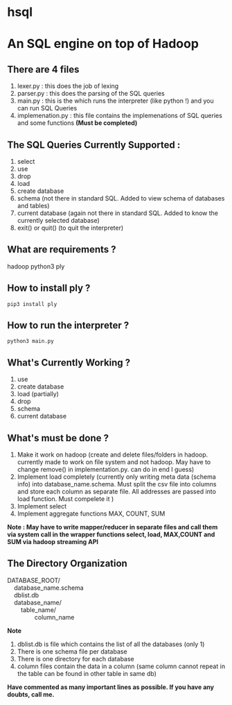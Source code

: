# hsql
<h1>An SQL engine on top of Hadoop</h1>

<h2>There are 4 files</h2>

1. lexer.py : this does the job of lexing
2. parser.py : this does the parsing of the SQL queries
3. main.py : this is the which runs the interpreter (like python !) and you can run SQL Queries
4. implemenation.py : this file contains the implemenations of SQL queries and some functions **(Must be completed)**

<h2>The SQL Queries Currently Supported :</h2>

1. select
2. use
3. drop
4. load
5. create database
6. schema (not there in standard SQL. Added to view schema of databases and tables)
7. current database (again not there in standard SQL. Added to know the currently selected database)
8. exit() or quit() (to quit the interpreter)

<h2>What are requirements ?</h2>

hadoop
python3
ply

<h2>How to install ply ?</h2>

`pip3 install ply` 


<h2>How to run the interpreter ?</h2>

`python3 main.py`


<h2>What's Currently Working ?</h2>

1. use
2. create database
3. load (partially)
4. drop
5. schema
6. current database


<h2>What's must be done ?</h2>

1. Make it work on hadoop (create and delete files/folders in hadoop. currently made to work on file system and not hadoop. May have to change remove() in implementation.py. can do in end I guess)
2. Implement load completely (currently only writing meta data (schema info) into database_name.schema. Must split the csv file into columns and store each column as separate file. All addresses are passed into load function. Must compelete it )
3. Implement select
4. Implement aggregate functions MAX, COUNT, SUM


**Note : May have to write mapper/reducer in separate files and call them via system call in the wrapper functions select, load, MAX,COUNT and SUM via hadoop streaming API**

<h2>The Directory Organization</h2>

DATABASE_ROOT/<br/>
&nbsp;&nbsp;&nbsp;&nbsp;database_name.schema <br/>
&nbsp;&nbsp;&nbsp;&nbsp;dblist.db <br/>
&nbsp;&nbsp;&nbsp;&nbsp;database_name/<br/>
&nbsp;&nbsp;&nbsp;&nbsp;&nbsp;&nbsp;&nbsp;&nbsp;table_name/ &nbsp;&nbsp;&nbsp;&nbsp; <br/>
&nbsp;&nbsp;&nbsp;&nbsp;&nbsp;&nbsp;&nbsp;&nbsp;&nbsp;&nbsp;&nbsp;&nbsp;&nbsp;&nbsp;&nbsp;&nbsp;column_name<br/>

**Note**


1. dblist.db is file which contains the list of all the databases (only 1)
2. There is one schema file per database
3. There is one directory for each database 
4. column files contain the data in a column (same column cannot repeat in the table can be found in other table in same db)

**Have commented as many important lines as possible. If you have any doubts, call me.**
